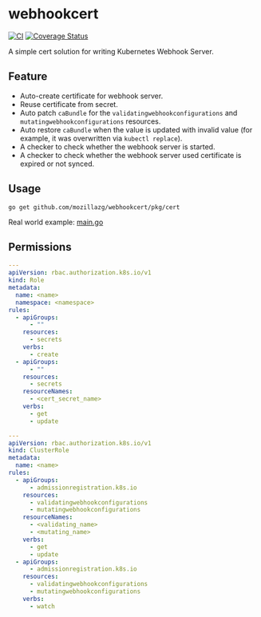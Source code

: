 # webhookcert

[![CI](https://github.com/mozillazg/webhookcert/actions/workflows/ci.yml/badge.svg?branch=master)](https://github.com/mozillazg/webhookcert/actions/workflows/ci.yml)
[![Coverage Status](https://coveralls.io/repos/github/mozillazg/webhookcert/badge.svg?branch=master)](https://coveralls.io/github/mozillazg/webhookcert?branch=master)

A simple cert solution for writing Kubernetes Webhook Server.

## Feature

* Auto-create certificate for webhook server.
* Reuse certificate from secret.
* Auto patch `caBundle` for the `validatingwebhookconfigurations` and `mutatingwebhookconfigurations` resources.
* Auto restore `caBundle` when the value is updated with invalid value (for example, it was overwritten via `kubectl replace`).
* A checker to check whether the webhook server is started.
* A checker to check whether the webhook server used certificate is expired or not synced.


## Usage

```
go get github.com/mozillazg/webhookcert/pkg/cert
```

Real world example: [main.go](https://github.com/mozillazg/echo-k8s-webhook/blob/master/main.go)

## Permissions

```yaml
---
apiVersion: rbac.authorization.k8s.io/v1
kind: Role
metadata:
  name: <name>
  namespace: <namespace>
rules:
  - apiGroups:
      - ""
    resources:
      - secrets
    verbs:
      - create
  - apiGroups:
      - ""
    resources:
      - secrets
    resourceNames:
      - <cert_secret_name>
    verbs:
      - get
      - update

---
apiVersion: rbac.authorization.k8s.io/v1
kind: ClusterRole
metadata:
  name: <name>
rules:
  - apiGroups:
      - admissionregistration.k8s.io
    resources:
      - validatingwebhookconfigurations
      - mutatingwebhookconfigurations
    resourceNames:
      - <validating_name>
      - <mutating_name>
    verbs:
      - get
      - update
  - apiGroups:
      - admissionregistration.k8s.io
    resources:
      - validatingwebhookconfigurations
      - mutatingwebhookconfigurations
    verbs:
      - watch
```
